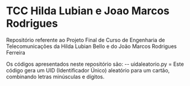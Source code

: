 # TCC Hilda Lubian e Joao Marcos Rodrigues
Repositório referente ao Projeto Final de Curso de Engenharia de Telecomunicações da Hilda Lubian Bello e do João Marcos Rodrigues Ferreira

Os códigos apresentados neste repositório são:
-- uidaleatorio.py = Este código gera um UID (Identificador Único) aleatório para um cartão, combinando letras minúsculas e dígitos. 
